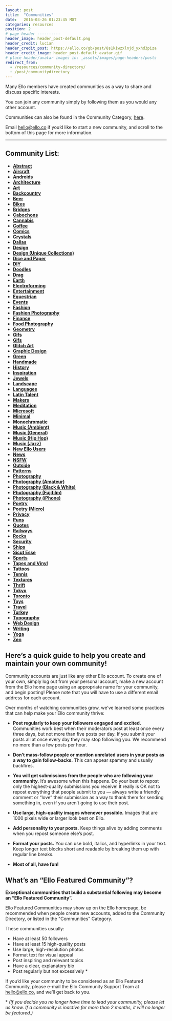 ```yaml
---
layout: post
title:  "Communities"
date:   2016-03-26 01:23:45 MDT
categories: resources
position: 2
# page header ----------
header_image: header_post-default.png
header_credit: lucian
header_credit_post: https://ello.co/gb/post/8s1kiwzxlnjd_yxhd3piza
header_credit_image: header_post-default_avatar.gif
# place header/avatar images in: _assets/images/page-headers/posts
redirect_from:
  - /resources/community-directory/
  - /post/communitydirectory
---
```


<!-- DO NOT DELETE. App links lead here. -->

Many Ello members have created communities as a way to share and discuss specific interests.

You can join any community simply by following them as you would any other account.

Communities can also be found in the Community Category, [here](https://ello.co/discover/communities).

Email [hello@ello.co](mailto:hello@ello.co) if you’d like to start a new community, and scroll to the bottom of this page for more information. 

---

## Community List:

- **[Abstract](https://ello.co/elloabstract)**
- **[Aircraft](https://ello.co/elloaircraft)**
- **[Androids](https://ello.co/elloandroid)** 
- **[Architecture](https://ello.co/elloarchitecture)** 
- **[Art](https://ello.co/elloart)** 
- **[Backcountry](https://ello.co/ellobackcountry)** 
- **[Beer](https://ello.co/ellobrew)**
- **[Bikes](https://ello.co/bikelove)**
- **[Bridges](https://ello.co/ellobridges)** 
- **[Cabochons](https://ello.co/cabochons)**
- **[Cannabis](https://ello.co/ellocannabis)** 
- **[Coffee](https://ello.co/ellocoffeelovers)** 
- **[Comics](https://ello.co/comicbuzz)**
- **[Crystals](https://ello.co/ellocrystals)**
- **[Dallas](https://ello.co/dallasnews)** 
- **[Design](https://ello.co/ellodesign)** 
- **[Design (Unique Collections)](https://ello.co/p-e-a-c)**
- **[Dice and Paper](https://ello.co/ello_dice_and_paper)** 
- **[DIY](https://ello.co/ellodiy)** 
- **[Doodles](https://ello.co/doodlehouse)** 
- **[Drag](https://ello.co/ellodrag)** 
- **[Earth](https://ello.co/travelwithme)** 
- **[Electroforming](https://ello.co/elloelectroforming)**
- **[Entertainment](https://ello.co/entertainment)** 
- **[Equestrian](https://ello.co/elloequestrian)** 
- **[Events](https://ello.co/ello-events)** 
- **[Fashion](https://ello.co/ellofashion)** 
- **[Fashion Photography](https://ello.co/fashionphotography)**
- **[Finance](https://ello.co/ellofinance)** 
- **[Food Photography](https://ello.co/ellofoodphotography)**
- **[Geometry](https://ello.co/geometry)**
- **[Gifs](https://ello.co/ellogifs)**
- **[Gifs](http://ello.co/gifs)**
- **[Glitch Art](https://ello.co/elloglitchart)** 
- **[Graphic Design](https://ello.co/graphicdesign)** 
- **[Green](https://ello.co/ellogreen)** 
- **[Handmade](https://ello.co/handmadeconnect)**
- **[History](https://ello.co/oldendaze)** 
- **[Inspiration](https://ello.co/dailyinspiration)**
- **[Jewels](https://ello.co/ellojewels)** 
- **[Landscape](https://ello.co/ellolandscape)** 
- **[Languages](https://ello.co/ellolanguages)**
- **[Latin Talent](https://ello.co/ellolatintalent)**
- **[Makers](https://ello.co/ellomakers)**
- **[Meditation](https://ello.co/meditation)** 
- **[Microsoft](https://ello.co/ellomicrosoft)** 
- **[Minimal](https://ello.co/ellominimal)** 
- **[Monochromatic](https://ello.co/monochromatica)** 
- **[Music (Ambient)](https://ello.co/elloambient)** 
- **[Music (General)](https://ello.co/ellomusic)** 
- **[Music (Hip Hop)](https://ello.co/ellohiphop)** 
- **[Music (Jazz)](https://ello.co/ellojazz)** 
- **[New Ello Users](https://ello.co/ellonew)**
- **[News](https://ello.co/ellonews)** 
- **[NSFW](https://ello.co/hotsexywomen)** 
- **[Outside](https://ello.co/ellooutside)** 
- **[Patterns](https://ello.co/ellopatterns)** 
- **[Photography](https://ello.co/ellophotography)** 
- **[Photography (Amateur)](https://ello.co/amateur_photography)** 
- **[Photography (Black & White)](https://ello.co/black-and-white-photography)** 
- **[Photography (Fujifilm)](https://ello.co/ellofujifilm)** 
- **[Photography (iPhone)](https://ello.co/elloiphoneography)** 
- **[Poetry](https://ello.co/ellopoetry)** 
- **[Poetry (Micro)](https://ello.co/micro_poetics)** 
- **[Privacy](https://ello.co/elloprivacy)**
- **[Puns](https://ello.co/ellopundemonium)** 
- **[Quotes](https://ello.co/quotes)** 
- **[Railways](https://ello.co/ellorailways)** 
- **[Rocks](https://ello.co/ellorockhounds)**
- **[Security](https://ello.co/ellosecurity)** 
- **[Ships](https://ello.co/elloships)** 
- **[Sicut Esse](https://ello.co/sicutesse)** 
- **[Sports](https://ello.co/ellosport)** 
- **[Tapes and Vinyl](https://ello.co/ellotapesandvinyl)** 
- **[Tattoos](https://ello.co/ellotattoos)**
- **[Tennis](https://ello.co/tennisblog)** 
- **[Textures](https://ello.co/ellotextures)**
- **[Thrift](https://ello.co/ellothrift)**
- **[Tokyo](https://ello.co/ello_tokyo)**
- **[Toronto](https://ello.co/ellotoronto)** 
- **[Toys](https://ello.co/ellotoys)** 
- **[Travel](https://ello.co/ellotravel)** 
- **[Turkey](https://ello.co/elloturkiye)** 
- **[Typography](https://ello.co/ellotypography)** 
- **[Web Design](https://ello.co/ellowebdesign)** 
- **[Writing](https://ello.co/ellowrites)** 
- **[Yoga](https://ello.co/elloyoga)** 
- **[Zen](https://ello.co/ellozen)** 

## Here’s a quick guide to help you create and maintain your own community!

Community accounts are just like any other Ello account. To create one of your own, simply log out from your personal account, make a new account from the Ello home page using an appropriate name for your community, and begin posting! Please note that you will have to use a different email address for each account. 

Over months of watching communities grow, we’ve learned some practices that can help make your Ello community thrive:

* **Post regularly to keep your followers engaged and excited.** Communities work best when their moderators post at least once every three days, but not more than five posts per day. If you submit your posts all at once every day they may stop following you. We recommend no more than a few posts per hour.

* **Don’t mass-follow people or mention unrelated users in your posts as a way to gain follow-backs.** This can appear spammy and usually backfires.

* **You will get submissions from the people who are following your community**. It’s awesome when this happens. Do your best to repost only the highest-quality submissions you receive! It really is OK not to repost everything that people submit to you — always write a friendly comment or “love” their submission as a way to thank them for sending something in, even if you aren’t going to use their post.

* **Use large, high-quality images whenever possible.** Images that are 1000 pixels wide or larger look best on Ello.

* **Add personality to your posts.** Keep things alive by adding comments when you repost someone else’s post.

* **Format your posts.** You can use bold, italics, and hyperlinks in your text. Keep longer text blocks short and readable by breaking them up with regular line breaks.

* **Most of all, have fun!**

## What’s an “Ello Featured Community”?

**Exceptional communities that build a substantial following may become an “Ello Featured Community”.**

Ello Featured Communities may show up on the Ello homepage, be recommended when people create new accounts, added to the Community Directory, or listed in the "Communities" Category. 

These communities usually:

* Have at least 50 followers
* Have at least 15 high-quality posts
* Use large, high-resolution photos
* Format text for visual appeal
* Post inspiring and relevant topics
* Have a clear, explanatory bio
* Post regularly but not excessively \*

If you’d like your community to be considered as an Ello Featured Community, please e-mail the Ello Community Support Team at hello@ello.co, and we’ll get back to you. 

\* *(If you decide you no longer have time to lead your community, please let us know. If a community is inactive for more than 2 months, it will no longer be featured.)*

